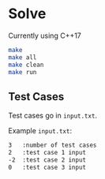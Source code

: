 # Solve

Currently using C++17

```bash
make
make all
make clean
make run
```

## Test Cases

Test cases go in `input.txt`.

Example `input.txt`:

```txt
3   :number of test cases
2   :test case 1 input
-2  :test case 2 input
0   :test case 3 input
```
